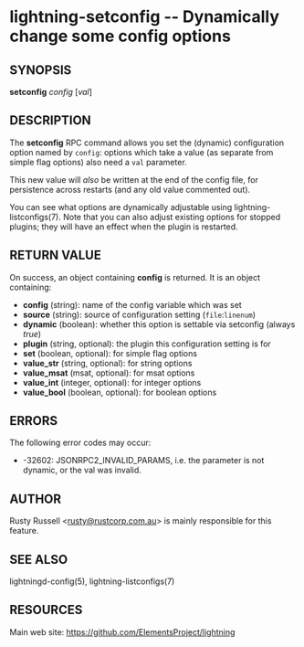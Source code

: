 lightning-setconfig -- Dynamically change some config options
=============================================================

SYNOPSIS
--------

**setconfig** *config* [*val*]

DESCRIPTION
-----------

The **setconfig** RPC command allows you set the (dynamic) configuration option named by `config`: options which take a value (as separate from simple flag options) also need a `val` parameter.

This new value will *also* be written at the end of the config file, for persistence across restarts (and any old value commented out).

You can see what options are dynamically adjustable using lightning-listconfigs(7).  Note that you can also adjust existing options for stopped plugins; they will have an effect when the plugin is restarted.

RETURN VALUE
------------

[comment]: # (GENERATE-FROM-SCHEMA-START)
On success, an object containing **config** is returned.  It is an object containing:

- **config** (string): name of the config variable which was set
- **source** (string): source of configuration setting (`file`:`linenum`)
- **dynamic** (boolean): whether this option is settable via setconfig (always *true*)
- **plugin** (string, optional): the plugin this configuration setting is for
- **set** (boolean, optional): for simple flag options
- **value\_str** (string, optional): for string options
- **value\_msat** (msat, optional): for msat options
- **value\_int** (integer, optional): for integer options
- **value\_bool** (boolean, optional): for boolean options

[comment]: # (GENERATE-FROM-SCHEMA-END)

ERRORS
------

The following error codes may occur:

- -32602: JSONRPC2\_INVALID\_PARAMS, i.e. the parameter is not dynamic, or the val was invalid.

AUTHOR
------

Rusty Russell <<rusty@rustcorp.com.au>> is mainly responsible for this
feature.

SEE ALSO
--------

lightningd-config(5), lightning-listconfigs(7)

RESOURCES
---------

Main web site: <https://github.com/ElementsProject/lightning>

[comment]: # ( SHA256STAMP:d61e4e6eea7b8c214644334ee194b273aef2a8a26465adfcd685be0d70653966)
